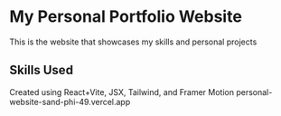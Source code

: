 # My Personal Portfolio Website
This is the website that showcases my skills and personal projects
## Skills Used
Created using React+Vite, JSX, Tailwind, and Framer Motion
personal-website-sand-phi-49.vercel.app

